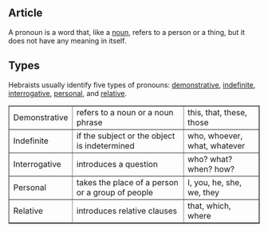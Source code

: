 ## Article
A pronoun is a word that, like a [noun](https://git.door43.org/Door43/en-uhg/src/master/content/noun/02.md), refers to a person or a thing, but it does not have any meaning in itself.

## Types
Hebraists usually identify five types of pronouns: [demonstrative](https://git.door43.org/Door43/en-uhg/src/master/content/pronoun_demonstrative/02.md), [indefinite](https://git.door43.org/Door43/en-uhg/src/master/content/pronoun_indefinite/02.md), [interrogative](https://git.door43.org/Door43/en-uhg/src/master/content/pronoun_interrogative/02.md), [personal](https://git.door43.org/Door43/en-uhg/src/master/content/pronoun_personal/02.md), and [relative](https://git.door43.org/Door43/en-uhg/src/master/content/pronoun_relative/02.md).

<table border="1" class="docutils">
<tr class="row-odd"><td>Demonstrative</td><td>refers to a noun or a noun phrase</td><td>this, that, these, those</td>
</tr>
<tr class="row-even"><td>Indefinite</td><td>if the subject or the object is indetermined</td><td>who, whoever, what, whatever</td>
</tr>
<tr class="row-odd"><td>Interrogative</td><td>introduces a question</td><td>who? what? when? how?</td>
</tr>
<tr class="row-even"><td>Personal</td><td>takes the place of a person or a group of people</td><td>I, you, he, she, we, they</td>
</tr>
<tr class="row-odd"><td>Relative</td><td>introduces relative clauses</td><td>that, which, where</td>
</tr>
</tbody>
</table>
